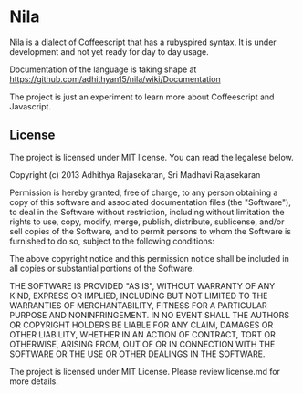 # Nila


Nila is a dialect of Coffeescript that has a rubyspired syntax. It is under development and not yet ready for day to day usage.

Documentation of the language is taking shape at https://github.com/adhithyan15/nila/wiki/Documentation

The project is just an experiment to learn more about Coffeescript and Javascript. 

## License

The project is licensed under MIT license. You can read the legalese below. 

Copyright (c) 2013 Adhithya Rajasekaran, Sri Madhavi Rajasekaran

Permission is hereby granted, free of charge, to any person obtaining a copy of this software and associated documentation files (the "Software"), to deal in the Software without restriction, including without limitation the rights to use, copy, modify, merge, publish, distribute, sublicense, and/or sell copies of the Software, and to permit persons to whom the Software is furnished to do so, subject to the following conditions:

The above copyright notice and this permission notice shall be included in all copies or substantial portions of the Software.

THE SOFTWARE IS PROVIDED "AS IS", WITHOUT WARRANTY OF ANY KIND, EXPRESS OR IMPLIED, INCLUDING BUT NOT LIMITED TO THE WARRANTIES OF MERCHANTABILITY, FITNESS FOR A PARTICULAR PURPOSE AND NONINFRINGEMENT. IN NO EVENT SHALL THE AUTHORS OR COPYRIGHT HOLDERS BE LIABLE FOR ANY CLAIM, DAMAGES OR OTHER LIABILITY, WHETHER IN AN ACTION OF CONTRACT, TORT OR OTHERWISE, ARISING FROM, OUT OF OR IN CONNECTION WITH THE SOFTWARE OR THE USE OR OTHER DEALINGS IN THE SOFTWARE.

The project is licensed under MIT License. Please review license.md for more details. 

